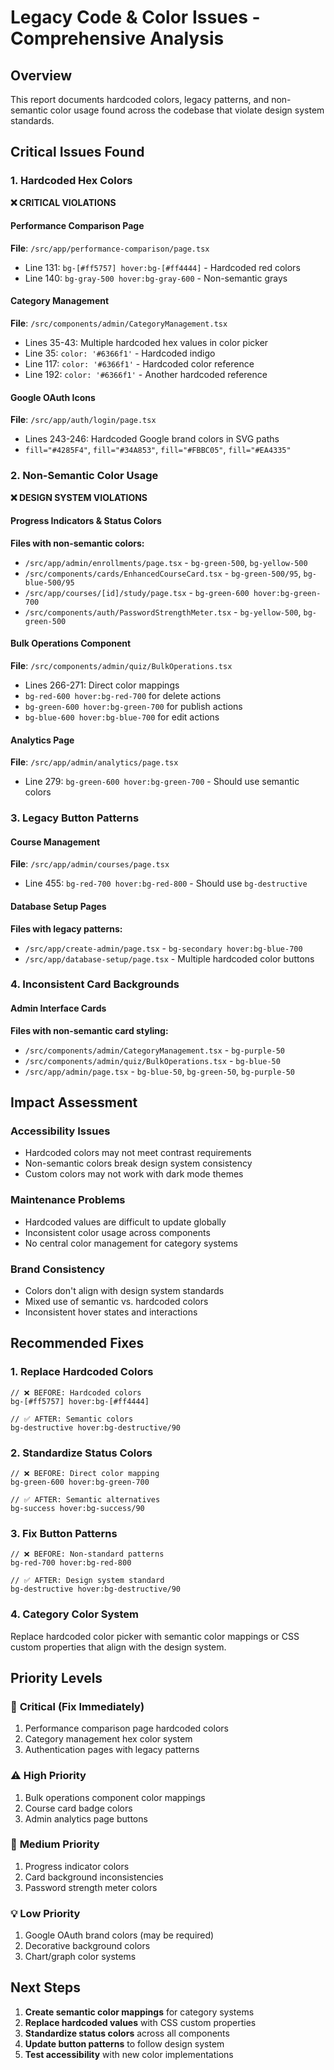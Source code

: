 # Legacy Code & Color Issues - Comprehensive Analysis

## Overview
This report documents hardcoded colors, legacy patterns, and non-semantic color usage found across the codebase that violate design system standards.

## Critical Issues Found

### 1. Hardcoded Hex Colors
**❌ CRITICAL VIOLATIONS**

#### Performance Comparison Page
**File**: `/src/app/performance-comparison/page.tsx`
- Line 131: `bg-[#ff5757] hover:bg-[#ff4444]` - Hardcoded red colors
- Line 140: `bg-gray-500 hover:bg-gray-600` - Non-semantic grays

#### Category Management  
**File**: `/src/components/admin/CategoryManagement.tsx`
- Lines 35-43: Multiple hardcoded hex values in color picker
- Line 35: `color: '#6366f1'` - Hardcoded indigo
- Line 117: `color: '#6366f1'` - Hardcoded color reference
- Line 192: `color: '#6366f1'` - Another hardcoded reference

#### Google OAuth Icons
**File**: `/src/app/auth/login/page.tsx`
- Lines 243-246: Hardcoded Google brand colors in SVG paths
- `fill="#4285F4"`, `fill="#34A853"`, `fill="#FBBC05"`, `fill="#EA4335"`

### 2. Non-Semantic Color Usage
**❌ DESIGN SYSTEM VIOLATIONS**

#### Progress Indicators & Status Colors
**Files with non-semantic colors:**
- `/src/app/admin/enrollments/page.tsx` - `bg-green-500`, `bg-yellow-500`
- `/src/components/cards/EnhancedCourseCard.tsx` - `bg-green-500/95`, `bg-blue-500/95`  
- `/src/app/courses/[id]/study/page.tsx` - `bg-green-600 hover:bg-green-700`
- `/src/components/auth/PasswordStrengthMeter.tsx` - `bg-yellow-500`, `bg-green-500`

#### Bulk Operations Component
**File**: `/src/components/admin/quiz/BulkOperations.tsx`
- Lines 266-271: Direct color mappings
- `bg-red-600 hover:bg-red-700` for delete actions
- `bg-green-600 hover:bg-green-700` for publish actions  
- `bg-blue-600 hover:bg-blue-700` for edit actions

#### Analytics Page
**File**: `/src/app/admin/analytics/page.tsx`
- Line 279: `bg-green-600 hover:bg-green-700` - Should use semantic colors

### 3. Legacy Button Patterns

#### Course Management
**File**: `/src/app/admin/courses/page.tsx`
- Line 455: `bg-red-700 hover:bg-red-800` - Should use `bg-destructive`

#### Database Setup Pages
**Files with legacy patterns:**
- `/src/app/create-admin/page.tsx` - `bg-secondary hover:bg-blue-700`
- `/src/app/database-setup/page.tsx` - Multiple hardcoded color buttons

### 4. Inconsistent Card Backgrounds

#### Admin Interface Cards
**Files with non-semantic card styling:**
- `/src/components/admin/CategoryManagement.tsx` - `bg-purple-50`
- `/src/components/admin/quiz/BulkOperations.tsx` - `bg-blue-50`
- `/src/app/admin/page.tsx` - `bg-blue-50`, `bg-green-50`, `bg-purple-50`

## Impact Assessment

### Accessibility Issues
- Hardcoded colors may not meet contrast requirements
- Non-semantic colors break design system consistency
- Custom colors may not work with dark mode themes

### Maintenance Problems
- Hardcoded values are difficult to update globally
- Inconsistent color usage across components
- No central color management for category systems

### Brand Consistency
- Colors don't align with design system standards
- Mixed use of semantic vs. hardcoded colors
- Inconsistent hover states and interactions

## Recommended Fixes

### 1. Replace Hardcoded Colors
```tsx
// ❌ BEFORE: Hardcoded colors
bg-[#ff5757] hover:bg-[#ff4444]

// ✅ AFTER: Semantic colors
bg-destructive hover:bg-destructive/90
```

### 2. Standardize Status Colors
```tsx
// ❌ BEFORE: Direct color mapping
bg-green-600 hover:bg-green-700

// ✅ AFTER: Semantic alternatives
bg-success hover:bg-success/90
```

### 3. Fix Button Patterns
```tsx
// ❌ BEFORE: Non-standard patterns
bg-red-700 hover:bg-red-800

// ✅ AFTER: Design system standard
bg-destructive hover:bg-destructive/90
```

### 4. Category Color System
Replace hardcoded color picker with semantic color mappings or CSS custom properties that align with the design system.

## Priority Levels

### 🚨 **Critical (Fix Immediately)**
1. Performance comparison page hardcoded colors
2. Category management hex color system
3. Authentication pages with legacy patterns

### ⚠️ **High Priority**  
1. Bulk operations component color mappings
2. Course card badge colors
3. Admin analytics page buttons

### 📝 **Medium Priority**
1. Progress indicator colors
2. Card background inconsistencies
3. Password strength meter colors

### 💡 **Low Priority**
1. Google OAuth brand colors (may be required)
2. Decorative background colors
3. Chart/graph color systems

## Next Steps

1. **Create semantic color mappings** for category systems
2. **Replace hardcoded values** with CSS custom properties
3. **Standardize status colors** across all components  
4. **Update button patterns** to follow design system
5. **Test accessibility** with new color implementations
